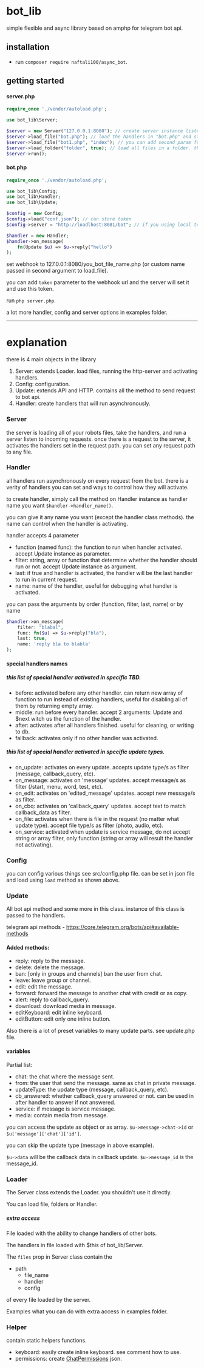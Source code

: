 # bot_lib

simple flexible and async library based on amphp for telegram bot api.

## installation

- run `composer require naftali100/async_bot`.

## getting started

#### server.php

```php
require_once './vendor/autoload.php';

use bot_lib\Server; 

$server = new Server("127.0.0.1:8080"); // create server instance listening to port 8080
$server->load_file("bot.php"); // load the handlers in "bot.php" and store them in "bot.php" path
$server->load_file("bot1.php", "index"); // you can add second param for different path
$server->load_folder("folder", true); // load all files in a folder. the second param is whether to load recursively or not
$server->run();
```
#### bot.php

```php
require_once './vendor/autoload.php';

use bot_lib\Config;
use bot_lib\Handler;
use bot_lib\Update;

$config = new Config;
$config->load("conf.json"); // can store token
$config->server = "http://loadlhost:8081/bot"; // if you using local telegram-bot-api

$handler = new Handler;
$handler->on_message(
    fn(Update $u) => $u->reply("hello")
);
```
set webhook to 127.0.0.1:8080/you_bot_file_name.php (or custom name passed in second argument to load_file).

you can add `token` parameter to the webhook url and the server will set it and use this token.

run `php server.php`.

a lot more handler, config and server options in examples folder.

---
# explanation

there is 4 main objects in the library

1. Server: extends Loader. load files, running the http-server and activating handlers.
2. Config: configuration.
3. Update: extends API and HTTP. contains all the method to send request to bot api.
4. Handler: create handlers that will run asynchronously.

### Server 
the server is loading all of your robots files, take the handlers, and run a server listen to incoming requests.
once there is a request to the server, it activates the handlers set in the request path. you can set any request path to any file.

### Handler
all handlers run asynchronously on every request from the bot. 
there is a verity of handlers you can set and ways to control how they will activate.

to create handler, simply call the method on Handler instance as handler name you want `$handler->handler_name()`.

you can give it any name you want (except the handler class methods).
the name can control when the handler is activating.

handler accepts 4 parameter

- function (named func): the function to run when handler activated. accept Update instance as parameter.
- filter: string, array or function that determine whether the handler should run or not. accept Update instance as argument.
- last: if true and handler is activated, the handler will be the last handler to run in current request.
- name: name of the handler, useful for debugging what handler is activated.

you can pass the arguments by order (function, filter, last, name) or by name
```php
$handler->on_message(
    filter: "blabal", 
    func: fn($u) => $u->reply("bla"),
    last: true,
    name: 'reply bla to blabla'
);
```

#### special handlers names
##### this list of special handler activated in specific TBD.
- before: activated before any other handler. can return new array of function to run instead of existing handlers, useful for disabling all of them by returning empty array.
- middle: run before every handler. accept 2 arguments: Update and $next witch us the function of the handler.
- after: activates after all handlers finished. useful for cleaning, or writing to db.
- fallback: activates only if no other handler was activated.

##### this list of special handler activated in specific update types.

- on_update: activates on every update. accepts update type/s as filter (message, callback_query, etc).
- on_message: activates on 'message' updates. accept message/s as filter (/start, menu, word, test, etc).
- on_edit: activates on 'edited_message' updates. accept new message/s as filter.
- on_cbq: activates on 'callback_query' updates. accept text to match callback_data as filter.
- on_file: activates when there is file in the request (no matter what update type). accept file type/s as filter (photo, audio, etc).
- on_service: activated when update is service message, do not accept string or array filter, only function (string or array will result the handler not activating).

### Config
you can config various things see src/config.php file. can be set in json file and load using `load` method as shown above.

### Update
All bot api method and some more in this class. instance of this class is passed to the handlers.

telegram api methods - https://core.telegram.org/bots/api#available-methods

#### Added methods:

- reply: reply to the message.
- delete: delete the message.
- ban: [only in groups and channels] ban the user from chat.
- leave: leave group or channel.
- edit: edit the message.
- forward: forward the message to another chat with credit or as copy.
- alert: reply to callback_query.
- download: download media in message.
- editKeyboard: edit inline keyboard.
- editButton: edit only one inline button.

Also there is a lot of preset variables to many update parts. see update.php file.

#### variables 
Partial list:

- chat: the chat where the message sent.
- from: the user that send the message. same as chat in private message.
- updateType: the update type (message, callback_query, etc).
- cb_answered: whether callback_query answered or not. can be used in after handler to answer if not answered.
- service: if message is service message.
- media: contain media from message.

you can access the update as object or as array. `$u->message->chat->id` or `$u['message']['chat']['id']`.

you can skip the update type (message in above example). 

`$u->data` will be the callback data in callback update. `$u->message_id` is the message_id.

### Loader
The Server class extends the Loader. you shouldn't use it directly.

You can load file, folders or Handler.

##### extra access
File loaded with the ability to change handlers of other bots.

The handlers in file loaded with $this of bot_lib/Server.

The `files` prop in Server class contain the

- path 
    - file_name 
    - handler 
    - config 
 
of every file loaded by the server.

Examples what you can do with extra access in examples folder.

### Helper
contain static helpers functions.

- keyboard: easily create inline keyboard. see comment how to use.
- permissions: create [ChatPermissions](https://core.telegram.org/bots/api#chatpermissions) json.
